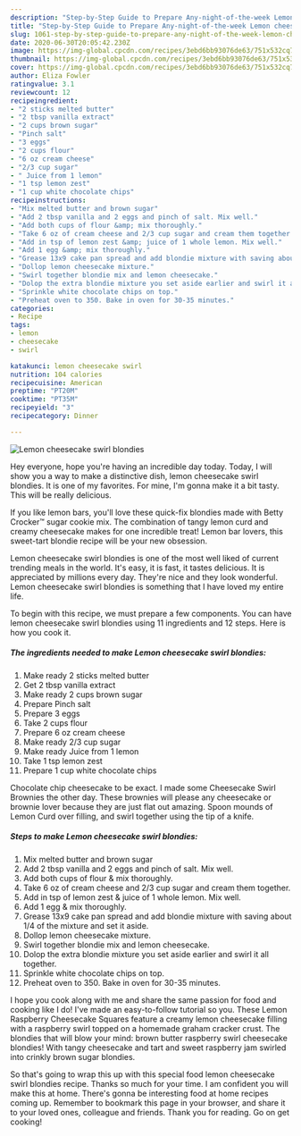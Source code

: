```yaml
---
description: "Step-by-Step Guide to Prepare Any-night-of-the-week Lemon cheesecake swirl blondies"
title: "Step-by-Step Guide to Prepare Any-night-of-the-week Lemon cheesecake swirl blondies"
slug: 1061-step-by-step-guide-to-prepare-any-night-of-the-week-lemon-cheesecake-swirl-blondies
date: 2020-06-30T20:05:42.230Z
image: https://img-global.cpcdn.com/recipes/3ebd6bb93076de63/751x532cq70/lemon-cheesecake-swirl-blondies-recipe-main-photo.jpg
thumbnail: https://img-global.cpcdn.com/recipes/3ebd6bb93076de63/751x532cq70/lemon-cheesecake-swirl-blondies-recipe-main-photo.jpg
cover: https://img-global.cpcdn.com/recipes/3ebd6bb93076de63/751x532cq70/lemon-cheesecake-swirl-blondies-recipe-main-photo.jpg
author: Eliza Fowler
ratingvalue: 3.1
reviewcount: 12
recipeingredient:
- "2 sticks melted butter"
- "2 tbsp vanilla extract"
- "2 cups brown sugar"
- "Pinch salt"
- "3 eggs"
- "2 cups flour"
- "6 oz cream cheese"
- "2/3 cup sugar"
- " Juice from 1 lemon"
- "1 tsp lemon zest"
- "1 cup white chocolate chips"
recipeinstructions:
- "Mix melted butter and brown sugar"
- "Add 2 tbsp vanilla and 2 eggs and pinch of salt. Mix well."
- "Add both cups of flour &amp; mix thoroughly."
- "Take 6 oz of cream cheese and 2/3 cup sugar and cream them together."
- "Add in tsp of lemon zest &amp; juice of 1 whole lemon. Mix well."
- "Add 1 egg &amp; mix thoroughly."
- "Grease 13x9 cake pan spread and add blondie mixture with saving about 1/4 of the mixture and set it aside."
- "Dollop lemon cheesecake mixture."
- "Swirl together blondie mix and lemon cheesecake."
- "Dolop the extra blondie mixture you set aside earlier and swirl it all together."
- "Sprinkle white chocolate chips on top."
- "Preheat oven to 350. Bake in oven for 30-35 minutes."
categories:
- Recipe
tags:
- lemon
- cheesecake
- swirl

katakunci: lemon cheesecake swirl 
nutrition: 104 calories
recipecuisine: American
preptime: "PT20M"
cooktime: "PT35M"
recipeyield: "3"
recipecategory: Dinner

---
```



![Lemon cheesecake swirl blondies](https://img-global.cpcdn.com/recipes/3ebd6bb93076de63/751x532cq70/lemon-cheesecake-swirl-blondies-recipe-main-photo.jpg)

Hey everyone, hope you're having an incredible day today. Today, I will show you a way to make a distinctive dish, lemon cheesecake swirl blondies. It is one of my favorites. For mine, I'm gonna make it a bit tasty. This will be really delicious.

If you like lemon bars, you&#39;ll love these quick-fix blondies made with Betty Crocker™ sugar cookie mix. The combination of tangy lemon curd and creamy cheesecake makes for one incredible treat! Lemon bar lovers, this sweet-tart blondie recipe will be your new obsession.

Lemon cheesecake swirl blondies is one of the most well liked of current trending meals in the world. It's easy, it is fast, it tastes delicious. It is appreciated by millions every day. They're nice and they look wonderful. Lemon cheesecake swirl blondies is something that I have loved my entire life.


To begin with this recipe, we must prepare a few components. You can have lemon cheesecake swirl blondies using 11 ingredients and 12 steps. Here is how you cook it.

<!--inarticleads1-->

##### The ingredients needed to make Lemon cheesecake swirl blondies:

1. Make ready 2 sticks melted butter
1. Get 2 tbsp vanilla extract
1. Make ready 2 cups brown sugar
1. Prepare Pinch salt
1. Prepare 3 eggs
1. Take 2 cups flour
1. Prepare 6 oz cream cheese
1. Make ready 2/3 cup sugar
1. Make ready  Juice from 1 lemon
1. Take 1 tsp lemon zest
1. Prepare 1 cup white chocolate chips


Chocolate chip cheesecake to be exact. I made some Cheesecake Swirl Brownies the other day. These brownies will please any cheesecake or brownie lover because they are just flat out amazing. Spoon mounds of Lemon Curd over filling, and swirl together using the tip of a knife. 

<!--inarticleads2-->

##### Steps to make Lemon cheesecake swirl blondies:

1. Mix melted butter and brown sugar
1. Add 2 tbsp vanilla and 2 eggs and pinch of salt. Mix well.
1. Add both cups of flour &amp; mix thoroughly.
1. Take 6 oz of cream cheese and 2/3 cup sugar and cream them together.
1. Add in tsp of lemon zest &amp; juice of 1 whole lemon. Mix well.
1. Add 1 egg &amp; mix thoroughly.
1. Grease 13x9 cake pan spread and add blondie mixture with saving about 1/4 of the mixture and set it aside.
1. Dollop lemon cheesecake mixture.
1. Swirl together blondie mix and lemon cheesecake.
1. Dolop the extra blondie mixture you set aside earlier and swirl it all together.
1. Sprinkle white chocolate chips on top.
1. Preheat oven to 350. Bake in oven for 30-35 minutes.


I hope you cook along with me and share the same passion for food and cooking like I do! I&#39;ve made an easy-to-follow tutorial so you. These Lemon Raspberry Cheesecake Squares feature a creamy lemon cheesecake filling with a raspberry swirl topped on a homemade graham cracker crust. The blondies that will blow your mind: brown butter raspberry swirl cheesecake blondies! With tangy cheesecake and tart and sweet raspberry jam swirled into crinkly brown sugar blondies. 

So that's going to wrap this up with this special food lemon cheesecake swirl blondies recipe. Thanks so much for your time. I am confident you will make this at home. There's gonna be interesting food at home recipes coming up. Remember to bookmark this page in your browser, and share it to your loved ones, colleague and friends. Thank you for reading. Go on get cooking!
